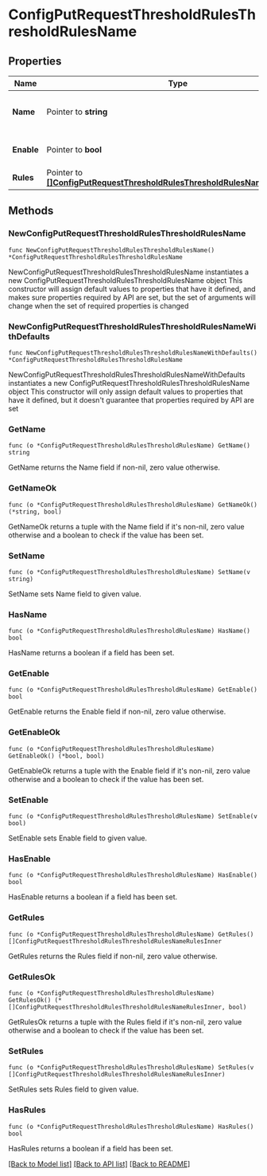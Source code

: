 # ConfigPutRequestThresholdRulesThresholdRulesName

## Properties

Name | Type | Description | Notes
------------ | ------------- | ------------- | -------------
**Name** | Pointer to **string** | Object Name. Must be unique. | [optional] [default to ""]
**Enable** | Pointer to **bool** | Enable object. | [optional] [default to false]
**Rules** | Pointer to [**[]ConfigPutRequestThresholdRulesThresholdRulesNameRulesInner**](ConfigPutRequestThresholdRulesThresholdRulesNameRulesInner.md) |  | [optional] 

## Methods

### NewConfigPutRequestThresholdRulesThresholdRulesName

`func NewConfigPutRequestThresholdRulesThresholdRulesName() *ConfigPutRequestThresholdRulesThresholdRulesName`

NewConfigPutRequestThresholdRulesThresholdRulesName instantiates a new ConfigPutRequestThresholdRulesThresholdRulesName object
This constructor will assign default values to properties that have it defined,
and makes sure properties required by API are set, but the set of arguments
will change when the set of required properties is changed

### NewConfigPutRequestThresholdRulesThresholdRulesNameWithDefaults

`func NewConfigPutRequestThresholdRulesThresholdRulesNameWithDefaults() *ConfigPutRequestThresholdRulesThresholdRulesName`

NewConfigPutRequestThresholdRulesThresholdRulesNameWithDefaults instantiates a new ConfigPutRequestThresholdRulesThresholdRulesName object
This constructor will only assign default values to properties that have it defined,
but it doesn't guarantee that properties required by API are set

### GetName

`func (o *ConfigPutRequestThresholdRulesThresholdRulesName) GetName() string`

GetName returns the Name field if non-nil, zero value otherwise.

### GetNameOk

`func (o *ConfigPutRequestThresholdRulesThresholdRulesName) GetNameOk() (*string, bool)`

GetNameOk returns a tuple with the Name field if it's non-nil, zero value otherwise
and a boolean to check if the value has been set.

### SetName

`func (o *ConfigPutRequestThresholdRulesThresholdRulesName) SetName(v string)`

SetName sets Name field to given value.

### HasName

`func (o *ConfigPutRequestThresholdRulesThresholdRulesName) HasName() bool`

HasName returns a boolean if a field has been set.

### GetEnable

`func (o *ConfigPutRequestThresholdRulesThresholdRulesName) GetEnable() bool`

GetEnable returns the Enable field if non-nil, zero value otherwise.

### GetEnableOk

`func (o *ConfigPutRequestThresholdRulesThresholdRulesName) GetEnableOk() (*bool, bool)`

GetEnableOk returns a tuple with the Enable field if it's non-nil, zero value otherwise
and a boolean to check if the value has been set.

### SetEnable

`func (o *ConfigPutRequestThresholdRulesThresholdRulesName) SetEnable(v bool)`

SetEnable sets Enable field to given value.

### HasEnable

`func (o *ConfigPutRequestThresholdRulesThresholdRulesName) HasEnable() bool`

HasEnable returns a boolean if a field has been set.

### GetRules

`func (o *ConfigPutRequestThresholdRulesThresholdRulesName) GetRules() []ConfigPutRequestThresholdRulesThresholdRulesNameRulesInner`

GetRules returns the Rules field if non-nil, zero value otherwise.

### GetRulesOk

`func (o *ConfigPutRequestThresholdRulesThresholdRulesName) GetRulesOk() (*[]ConfigPutRequestThresholdRulesThresholdRulesNameRulesInner, bool)`

GetRulesOk returns a tuple with the Rules field if it's non-nil, zero value otherwise
and a boolean to check if the value has been set.

### SetRules

`func (o *ConfigPutRequestThresholdRulesThresholdRulesName) SetRules(v []ConfigPutRequestThresholdRulesThresholdRulesNameRulesInner)`

SetRules sets Rules field to given value.

### HasRules

`func (o *ConfigPutRequestThresholdRulesThresholdRulesName) HasRules() bool`

HasRules returns a boolean if a field has been set.


[[Back to Model list]](../README.md#documentation-for-models) [[Back to API list]](../README.md#documentation-for-api-endpoints) [[Back to README]](../README.md)


